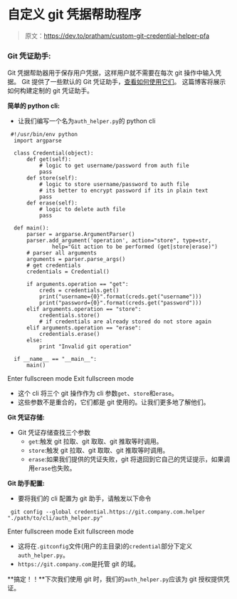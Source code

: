 # 自定义 git 凭据帮助程序

> 原文：<https://dev.to/pratham/custom-git-credential-helper-pfa>

### Git 凭证助手:

Git 凭据帮助器用于保存用户凭据，这样用户就不需要在每次 git 操作中输入凭据。
Git 提供了一些默认的 Git 凭证助手，[查看如何使用它们](https://git-scm.com/docs/gitcredentials)。
这篇博客将展示如何构建定制的 git 凭证助手。

**简单的 python cli:**

*   让我们编写一个名为`auth_helper.py`的 python cli

```
 #!/usr/bin/env python
  import argparse

  class Credential(object):
      def get(self):
          # logic to get username/password from auth file
          pass
      def store(self):
          # logic to store username/password to auth file
          # its better to encrypt password if its in plain text
          pass
      def erase(self):
          # logic to delete auth file
          pass

  def main():
      parser = argparse.ArgumentParser()
      parser.add_argument('operation', action="store", type=str,
              help="Git action to be performed (get|store|erase)")
      # parser all arguments
      arguments = parser.parse_args()
      # get credentials
      credentials = Credential()

      if arguments.operation == "get":
          creds = credentials.get()
          print("username={0}".format(creds.get("username")))
          print("password={0}".format(creds.get("password")))
      elif arguments.operation == "store":
          credentials.store()
          # if credentials are already stored do not store again
      elif arguments.operation == "erase":
          credentials.erase()
      else:
          print "Invalid git operation"

  if __name__ == "__main__":
      main() 
```

Enter fullscreen mode Exit fullscreen mode

*   这个 cli 将三个 git 操作作为 cli 参数`get`、`store`和`erase`。
*   这些参数不是重合的，它们都是 git 使用的。让我们更多地了解他们。

**Git 凭证存储:**

*   Git 凭证存储查找三个参数
    *   `get`:触发 git 拉取、git 取取、git 推取等时调用。
    *   `store`:触发 git 拉取、git 取取、git 推取等时调用。
    *   `erase`:如果我们提供的凭证失败，git 将退回到它自己的凭证提示，如果调用`erase`也失败。

**Git 助手配置:**

*   要将我们的 cli 配置为 git 助手，请触发以下命令

```
 git config --global credential.https://git.company.com.helper "./path/to/cli/auth_helper.py" 
```

Enter fullscreen mode Exit fullscreen mode

*   这将在`.gitconfig`文件(用户的主目录)的`credential`部分下定义`auth_helper.py`。
*   `https://git.company.com`是托管 git 的域。

**搞定！！**下次我们使用 git 时，我们的`auth_helper.py`应该为 git 授权提供凭证。